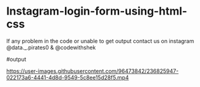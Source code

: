 # Instagram-login-form-using-html-css

If any problem in the code or unable to get output contact us on instagram @data._.pirates0 & @codewithshek

#output

https://user-images.githubusercontent.com/96473842/236825947-022173a6-4441-4d8d-9549-5c8ee15d28f5.mp4
